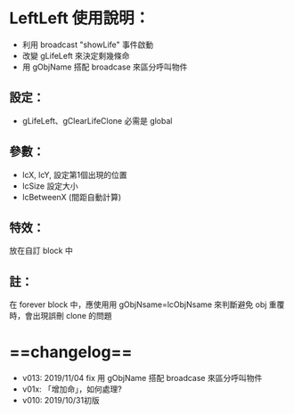 # LeftLeft 使用說明：
- 利用 broadcast "showLife" 事件啟動
- 改變 gLifeLeft 來決定剩幾條命
- 用 gObjName 搭配 broadcase 來區分呼叫物件
## 設定：
- gLifeLeft、gClearLifeClone 必需是 global
## 參數：
- lcX, lcY, 設定第1個出現的位置
-  lcSize 設定大小 
-  lcBetweenX (間距自動計算)
##  特效：
放在自訂 block 中
## 註：
在 forever block 中，應使用用 gObjNsame=lcObjNsame 來判斷避免 obj 重覆 時，會出現誤刪 clone 的問題
# ==changelog==
- v013: 2019/11/04 fix 用 gObjName 搭配 broadcase 來區分呼叫物件
- v01x: 「增加命」，如何處理?
- v010: 2019/10/31初版
